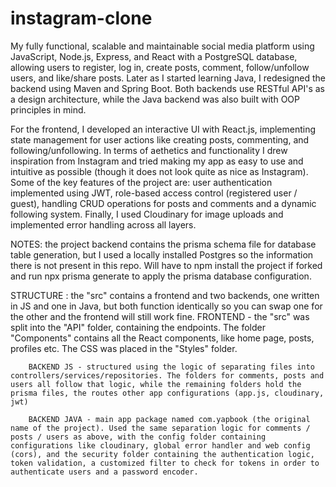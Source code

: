 # instagram-clone

My fully functional, scalable and maintainable social media platform using JavaScript, Node.js, Express, and React with a PostgreSQL database, allowing users to register, log in, create posts, comment, follow/unfollow users, and like/share posts. Later as I started learning Java, I redesigned the backend using Maven and Spring Boot. Both backends use RESTful API's as a design architecture, while the Java backend was also built with OOP principles in mind.

For the frontend, I developed an interactive UI with React.js, implementing state management for user actions like creating posts, commenting, and following/unfollowing. In terms of aethetics and functionality I drew inspiration from Instagram and tried making my app as easy to use and intuitive as possible (though it does not look quite as nice as Instagram). 
Some of the key features of the project are: user authentication implemented using JWT, role-based access control (registered user / guest), handling CRUD operations for posts and comments and a dynamic following system.
Finally, I used Cloudinary for image uploads and implemented error handling across all layers. 

NOTES: the project backend contains the prisma schema file for database table generation, but I used a locally installed Postgres so the information there is not present in this repo. Will have to npm install the project if forked and run npx prisma generate to apply the prisma database configuration.

STRUCTURE : the "src" contains a frontend and two backends, one written in JS and one in Java, but both function identically so you can swap one for the other and the frontend will still work fine.
        FRONTEND - the "src" was split into the "API" folder, containing the endpoints. The folder "Components" contains all the React components, like home page, posts, profiles etc. The CSS was placed in the "Styles" folder.
        
        BACKEND JS - structured using the logic of separating files into controllers/services/repositories. The folders for comments, posts and users all follow that logic, while the remaining folders hold the prisma files, the routes other app configurations (app.js, cloudinary, jwt)

        BACKEND JAVA - main app package named com.yapbook (the original name of the project). Used the same separation logic for comments / posts / users as above, with the config folder containing configurations like cloudinary, global error handler and web config (cors), and the security folder containing the authentication logic, token validation, a customized filter to check for tokens in order to authenticate users and a password encoder.